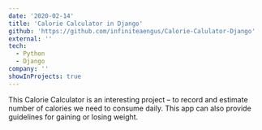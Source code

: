 ```yaml
---
date: '2020-02-14'
title: 'Calorie Calculator in Django'
github: 'https://github.com/infiniteaengus/Calorie-Calulator-Django'
external: ''
tech:
  - Python
  - Django
company: ''
showInProjects: true
---
```


This Calorie Calculator is an interesting project – to record and estimate number of calories we need to consume daily. This app can also provide guidelines for gaining or losing weight.
